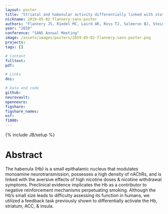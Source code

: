 ```yaml
---
layout: poster
title: "Striatal and habenular activity differentially linked with state and trait-like aspects of nicotine addiction"
nickname: 2019-05-02-flannery-sans-poster
authors: "Flannery JS, Riedel MC, Laird AR, Ross TJ, Salmeron BJ, Stein EA, Sutherland MT"
year: "2019"
conference: "SANS Annual Meeting"
image: /assets/images/posters/2019-05-02-flannery-sans-poster.png
projects:
tags: []

# Content
fulltext:
pdf:

# Links
doi:

# Data and code
github:
neurovault:
openneuro:
figshare:
figshare_names:
osf:
f1000:
---
```

{% include JB/setup %}

# Abstract

The habenula (Hb) is a small epithalamic nucleus that modulates monoamine neurotransmission, possesses a high density of nAChRs, and is linked with the aversive effects of high nicotine doses & nicotine withdrawal symptoms. Preclinical evidence implicates the Hb as a contributor to negative reinforcement mechanisms perpetuating smoking. Although the Hb’s small size leads to difficulty assessing its function in humans, we utilized a feedback task previously shown to differentially activate the Hb, striatum, ACC, & insula.
